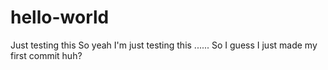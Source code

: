 # hello-world
Just testing this 
So yeah I'm just  testing this ......
So I guess I just made my first commit huh? 
